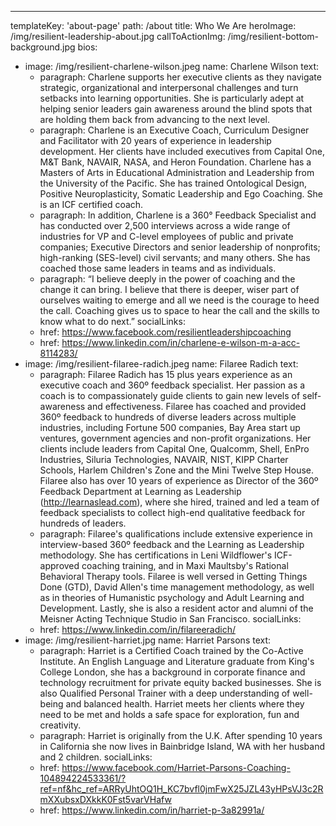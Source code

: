 ---
templateKey: 'about-page'
path: /about
title: Who We Are
heroImage: /img/resilient-leadership-about.jpg
callToActionImg: /img/resilient-bottom-background.jpg
bios:
  - image: /img/resilient-charlene-wilson.jpeg
    name: Charlene Wilson
    text:
      - paragraph: Charlene supports her executive clients as they navigate strategic, organizational and interpersonal challenges and turn setbacks into learning opportunities. She is particularly adept at helping senior leaders gain awareness around the blind spots that are holding them back from advancing to the next level.
      - paragraph: Charlene is an Executive Coach, Curriculum Designer and Facilitator with 20 years of experience in leadership development. Her clients have included executives from Capital One, M&T Bank, NAVAIR, NASA, and Heron Foundation. Charlene has a Masters of Arts in Educational Administration and Leadership from the University of the Pacific. She has trained Ontological Design, Positive Neuroplasticity, Somatic Leadership and Ego Coaching. She is an ICF certified coach.
      - paragraph: In addition, Charlene is a 360° Feedback Specialist and has conducted over 2,500 interviews across a wide range of industries for VP and C-level employees of public and private companies; Executive Directors and senior leadership of nonprofits; high-ranking (SES-level) civil servants; and many others. She has coached those same leaders in teams and as individuals.
      - paragraph: “I believe deeply in the power of coaching and the change it can bring. I believe that there is deeper, wiser part of ourselves waiting to emerge and all we need is the courage to heed the call. Coaching gives us to space to hear the call and the skills to know what to do next.”
    socialLinks:
      - href: https://www.facebook.com/resilientleadershipcoaching
      - href: https://www.linkedin.com/in/charlene-e-wilson-m-a-acc-8114283/
  - image: /img/resilient-filaree-radich.jpeg
    name: Filaree Radich
    text:
      - paragraph: Filaree Radich has 15 plus years experience as an executive coach and 360º feedback specialist. Her passion as a coach is to compassionately guide clients to gain new levels of self-awareness and effectiveness. Filaree has coached and provided 360º feedback to hundreds of diverse leaders across multiple industries, including Fortune 500 companies, Bay Area start up ventures, government agencies and non-profit organizations. Her clients include leaders from Capital One, Qualcomm, Shell, EnPro Industries, Siluria Technologies, NAVAIR, NIST, KIPP Charter Schools, Harlem Children's Zone and the Mini Twelve Step House. Filaree also has over 10 years of experience as Director of the 360º Feedback Department at Learning as Leadership (http://learnaslead.com), where she hired, trained and led a team of feedback specialists to collect high-end qualitative feedback for hundreds of leaders.
      - paragraph: Filaree's qualifications include extensive experience in interview-based 360º feedback and the Learning as Leadership methodology. She has certifications in Leni Wildflower's ICF-approved coaching training, and in Maxi Maultsby's Rational Behavioral Therapy tools. Filaree is well versed in Getting Things Done (GTD), David Allen's time management methodology, as well as in theories of Humanistic psychology and Adult Learning and Development. Lastly, she is also a resident actor and alumni of the Meisner Acting Technique Studio in San Francisco.
    socialLinks:
      - href: https://www.linkedin.com/in/filareeradich/
  - image: /img/resilient-harriet.jpg
    name: Harriet Parsons
    text:
      - paragraph: Harriet is a Certified Coach trained by the Co-Active Institute. An English Language and Literature graduate from King's College London, she has a background in corporate finance and technology recruitment for private equity backed businesses. She is also Qualified Personal Trainer with a deep understanding of well-being and balanced health. Harriet meets her clients where they need to be met and holds a safe space for exploration, fun and creativity.
      - paragraph: Harriet is originally from the U.K. After spending 10 years in California she now lives in Bainbridge Island, WA with her husband and 2 children.
    socialLinks:
      - href: https://www.facebook.com/Harriet-Parsons-Coaching-104894224533361/?ref=nf&hc_ref=ARRyUhtOQ1H_KC7bvfl0jmFwX25JZL43yHPsVJ3c2RmXXubsxDXkkK0Fst5varVHafw
      - href: https://www.linkedin.com/in/harriet-p-3a82991a/
